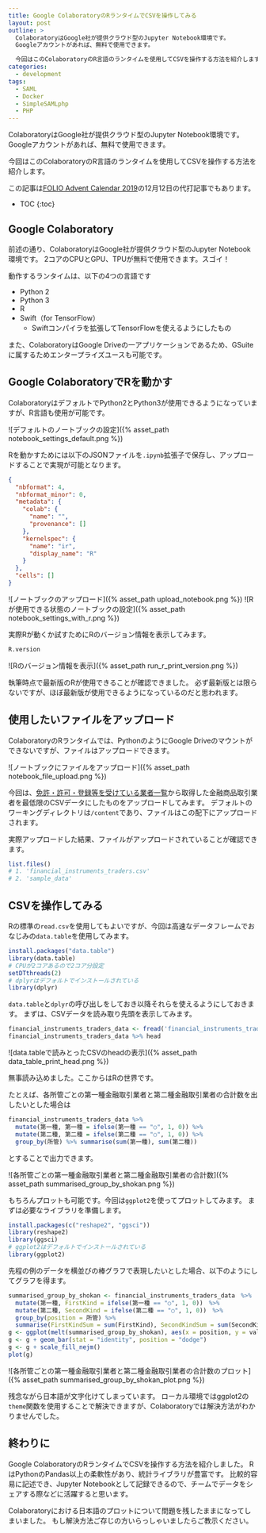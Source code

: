 ```yaml
---
title: Google ColaboratoryのRランタイムでCSVを操作してみる
layout: post
outline: >
  ColaboratoryはGoogle社が提供クラウド型のJupyter Notebook環境です。
  Googleアカウントがあれば、無料で使用できます。

  今回はこのColaboratoryのR言語のランタイムを使用してCSVを操作する方法を紹介します。
categories:
  - development
tags:
  - SAML
  - Docker
  - SimpleSAMLphp
  - PHP
---
```


ColaboratoryはGoogle社が提供クラウド型のJupyter Notebook環境です。
Googleアカウントがあれば、無料で使用できます。

今回はこのColaboratoryのR言語のランタイムを使用してCSVを操作する方法を紹介します。

この記事は[FOLIO Advent Calendar 2019](https://qiita.com/advent-calendar/2019/folio-sec)の12月12日の代打記事でもあります。

* TOC
{:toc}

## Google Colaboratory

前述の通り、ColaboratoryはGoogle社が提供クラウド型のJupyter Notebook環境です。
2コアのCPUとGPU、TPUが無料で使用できます。スゴイ！

動作するランタイムは、以下の4つの言語です

- Python 2
- Python 3
- R
- Swift（for TensorFlow）
  - Swiftコンパイラを拡張してTensorFlowを使えるようにしたもの

また、ColaboratoryはGoogle Driveの一アプリケーションであるため、GSuiteに属するためエンタープライズユースも可能です。

## Google ColaboratoryでRを動かす

ColaboratoryはデフォルトでPython2とPython3が使用できるようになっていますが、R言語も使用が可能です。

![デフォルトのノートブックの設定]({% asset_path notebook_settings_default.png %})

Rを動かすためには以下のJSONファイルを`.ipynb`拡張子で保存し、アップロードすることで実現が可能となります。

```json
{
  "nbformat": 4,
  "nbformat_minor": 0,
  "metadata": {
    "colab": {
      "name": "",
      "provenance": []
    },
    "kernelspec": {
      "name": "ir",
      "display_name": "R"
    }
  },
  "cells": []
}
```

![ノートブックのアップロード]({% asset_path upload_notebook.png %})
![Rが使用できる状態のノートブックの設定]({% asset_path notebook_settings_with_r.png %})

実際Rが動くか試すためにRのバージョン情報を表示してみます。

```r
R.version
```

![Rのバージョン情報を表示]({% asset_path run_r_print_version.png %})

執筆時点で最新版のRが使用できることが確認できました。
必ず最新版とは限らないですが、ほぼ最新版が使用できるようになっているのだと思われます。

## 使用したいファイルをアップロード

ColaboratoryのRランタイムでは、PythonのようにGoogle Driveのマウントができないですが、ファイルはアップロードできます。

![ノートブックにファイルをアップロード]({% asset_path notebook_file_upload.png %})

今回は、[免許・許可・登録等を受けている業者一覧](https://www.fsa.go.jp/menkyo/menkyo.html)から取得した金融商品取引業者を最低限のCSVデータにしたものをアップロードしてみます。
デフォルトのワーキングディレクトリは`/content`であり、ファイルはこの配下にアップロードされます。

実際アップロードした結果、ファイルがアップロードされていることが確認できます。

```r
list.files()
# 1. 'financial_instruments_traders.csv'
# 2. 'sample_data'
```

## CSVを操作してみる

Rの標準の`read.csv`を使用してもよいですが、今回は高速なデータフレームでおなじみの`data.table`を使用してみます。

```r
install.packages("data.table")
library(data.table)
# CPUが2コアあるので2コア分設定
setDTthreads(2)
# dplyrはデフォルトでインストールされている
library(dplyr)
```

`data.table`と`dplyr`の呼び出しをしておき以降それらを使えるようにしておきます。
まずは、CSVデータを読み取り先頭を表示してみます。

```r
financial_instruments_traders_data <- fread('financial_instruments_traders.csv')
financial_instruments_traders_data %>% head
```

![data.tableで読みとったCSVのheadの表示]({% asset_path data_table_print_head.png %})

無事読み込めました。ここからはRの世界です。

たとえば、各所管ごとの第一種金融取引業者と第二種金融取引業者の合計数を出したいとした場合は

```r
financial_instruments_traders_data %>%
  mutate(第一種, 第一種 = ifelse(第一種 == "○", 1, 0)) %>%
  mutate(第二種, 第二種 = ifelse(第二種 == "○", 1, 0)) %>%
  group_by(所管) %>% summarise(sum(第一種), sum(第二種))
```

とすることで出力できます。

![各所管ごとの第一種金融取引業者と第二種金融取引業者の合計数]({% asset_path summarised_group_by_shokan.png %})

もちろんプロットも可能です。今回は`ggplot2`を使ってプロットしてみます。
まずは必要なライブラリを準備します。

```r
install.packages(c("reshape2", "ggsci"))
library(reshape2)
library(ggsci)
# ggplot2はデフォルトでインストールされている
library(ggplot2)
```

先程の例のデータを横並びの棒グラフで表現したいとした場合、以下のようにしてグラフを得ます。

```r
summarised_group_by_shokan <- financial_instruments_traders_data　%>%
  mutate(第一種, FirstKind = ifelse(第一種 == "○", 1, 0))　%>%
  mutate(第二種, SecondKind = ifelse(第二種 == "○", 1, 0))　%>%
  group_by(position = 所管) %>%
  summarise(FirstKindSum = sum(FirstKind), SecondKindSum = sum(SecondKind))
g <- ggplot(melt(summarised_group_by_shokan), aes(x = position, y = value, fill = variable))
g <- g + geom_bar(stat = "identity", position = "dodge")
g <- g + scale_fill_nejm()
plot(g)
```

![各所管ごとの第一種金融取引業者と第二種金融取引業者の合計数のプロット]({% asset_path summarised_group_by_shokan_plot.png %})

残念ながら日本語が文字化けてしまっています。
ローカル環境ではggplot2の`theme`関数を使用することで解決できますが、Colaboratoryでは解決方法がわかりませんでした。

## 終わりに

Google ColaboratoryのRランタイムでCSVを操作する方法を紹介しました。
RはPythonのPandas以上の柔軟性があり、統計ライブラリが豊富です。
比較的容易に記述でき、Jupyter Notebookとして記録できるので、チームでデータをシェアする際などに活躍すると思います。

Colaboratoryにおける日本語のプロットについて問題を残したままになってしまいました。
もし解決方法ご存じの方いらっしゃいましたらご教示ください。
